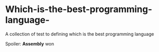 # Which-is-the-best-programming-language-
A collection of test to defining which is the best programming language

Spoiler:
**Assembly** won
